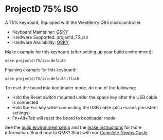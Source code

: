 # ProjectD 75% ISO 

A 75% keyboard, Equipped with the WestBerry Q95 microcontroller.

* Keyboard Maintainer: [GSKY](https://github.com/gksygithub)
* Hardware Supported: projectd_75_iso
* Hardware Availability: [GSKY](https://github.com/gskygithub/projectd_75_iso)

Make example for this keyboard (after setting up your build environment):

    make projectd/75/iso:default

Flashing example for this keyboard:

    make projectd/75/iso:default:flash

To reset the board into bootloader mode, do one of the following:

* Hold the Reset switch mounted under the space key after the USB cable is connected
* Hold the Esc key while connecting the USB cable (also erases persistent settings)
* Fn+Alt+Tab will reset the board to bootloader mode

See the [build environment setup](https://docs.qmk.fm/#/getting_started_build_tools) and the [make instructions](https://docs.qmk.fm/#/getting_started_make_guide) for more information. Brand new to QMK? Start with our [Complete Newbs Guide](https://docs.qmk.fm/#/newbs).


